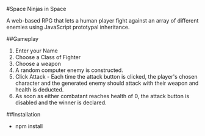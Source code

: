 #Space Ninjas in Space

A web-based RPG that lets a human player fight against an array of different enemies using JavaScript prototypal inheritance. 

##Gameplay
1. Enter your Name
2. Choose a Class of Fighter
3. Choose a weapon
4. A random computer enemy is constructed.
5. Click Attack - Each time the attack button is clicked, the player's chosen character and the generated enemy should attack with their weapon and health is deducted.
6. As soon as either combatant reaches health of 0, the attack button is disabled and the winner is declared.

##Installation
* npm install
